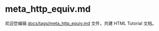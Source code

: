 meta_http_equiv.md
===

欢迎您编辑 <a target="__blank" href="https://github.com/jaywcjlove/html-tutorial/blob/main/docs/tags/meta_http_equiv.md">docs/tags/meta_http_equiv.md</a> 文件，共建 HTML Tutorial 文档。